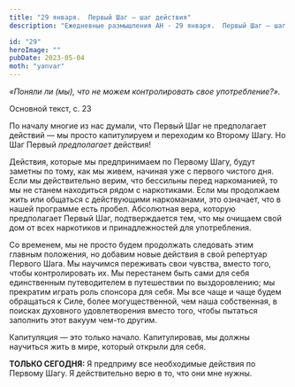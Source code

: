 ```yaml
---
title: "29 января.  Первый Шаг — шаг действия"
description: "Ежедневные размышления АН - 29 января.  Первый Шаг — шаг действия"

id: "29"
heroImage: ""
pubDate: 2023-05-04
moth: "yanvar"
---
```


_«Поняли ли (мы), что не можем контролировать свое употребление?»._

Основной текст, с. 23

По началу многие из нас думали, что Первый Шаг не предполагает действий — мы
просто капитулируем и переходим ко Второму Шагу. Но Шаг Первый _предполагает_
действия!

Действия, которые мы предпринимаем по Первому Шагу, будут заметны по тому, как
мы живем, начиная уже с первого чистого дня. Если мы действительно верим, что
бессильны перед наркоманией, то мы не станем находиться рядом с наркотиками.
Если мы продолжаем жить или общаться с действующими наркоманами, это означает,
что в нашей программе есть пробел. Абсолютная вера, которую предполагает
Первый Шаг, подтверждается тем, что мы очищаем свой дом от всех наркотиков и
принадлежностей для употребления.

Со временем, мы не просто будем продолжать следовать этим главным положения,
но добавим новые действия в свой репертуар Первого Шага. Мы научимся
переживать свои чувства, вместо того, чтобы контролировать их. Мы перестанем
быть сами для себя единственным путеводителем в путешествии по выздоровлению;
мы прекратим играть роль спонсора для себя. Мы все чаще и чаще будем
обращаться к Силе, более могущественной, чем наша собственная, в поисках
духовного удовлетворения вместо того, чтобы пытаться заполнить этот вакуум
чем-то другим.

Капитуляция — это только начало. Капитулировав, мы должны научиться жить в
мире, который открыли для себя.

**ТОЛЬКО СЕГОДНЯ:** Я предприму все необходимые действия по Первому Шагу. Я
действительно верю в то, что они мне нужны.
